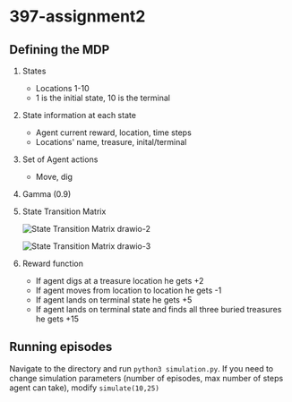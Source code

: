 # 397-assignment2

## Defining the MDP

1. States

   - Locations 1-10
   - 1 is the initial state, 10 is the terminal

2. State information at each state
   - Agent current reward, location, time steps
   - Locations' name, treasure, inital/terminal
  
3. Set of Agent actions
   - Move, dig
  
4. Gamma (0.9)
  
5. State Transition Matrix

   ![State Transition Matrix drawio-2](https://github.com/wxue24/397-assignment2/assets/64175276/5ea72347-70d0-4785-9cd4-392a5a36c36b)

   ![State Transition Matrix drawio-3](https://github.com/wxue24/397-assignment2/assets/64175276/a689b9bf-2234-4f61-a60f-9a3495607b49)



7. Reward function
   - If agent digs at a treasure location he gets +2 
   - If agent moves from location to location he gets -1
   - If agent lands on terminal state he gets +5
   - If agent lands on terminal state and finds all three buried treasures he gets +15

## Running episodes

Navigate to the directory and run `python3 simulation.py`. If you need to change simulation parameters (number of episodes, max number of steps agent can take), modify `simulate(10,25)`

